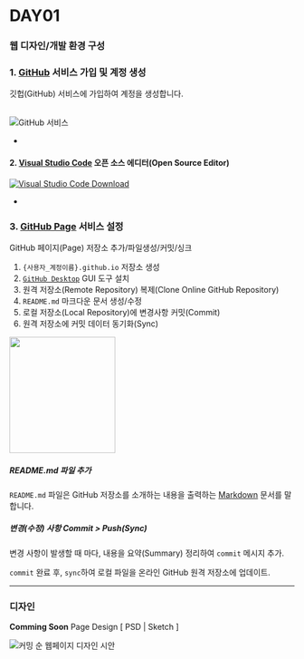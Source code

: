 # DAY01

### 웹 디자인/개발 환경 구성

### 1. [GitHub](http://github.com/) 서비스 가입 및 계정 생성

깃헙(GitHub) 서비스에 가입하여 계정을 생성합니다.

<br>

<img src="../../Assets/github.png" alt="GitHub 서비스">

-

#### 2. [Visual Studio Code](https://code.visualstudio.com/) 오픈 소스 에디터(Open Source Editor)

[<img src="../../Assets/VSCode.jpg" alt="Visual Studio Code Download">](https://code.visualstudio.com/)

-

### 3. [GitHub Page](https://pages.github.com/) 서비스 설정

GitHub 페이지(Page) 저장소 추가/파일생성/커밋/싱크

1. `{사용자_계정이름}.github.io` 저장소 생성
1. [`GitHub Desktop`](https://desktop.github.com/) GUI 도구 설치
1. 원격 저장소(Remote Repository) 복제(Clone Online GitHub Repository)
1. `README.md` 마크다운 문서 생성/수정
1. 로컬 저장소(Local Repository)에 변경사항 커밋(Commit)
1. 원격 저장소에 커밋 데이터 동기화(Sync)

<img src="../../Assets/github-pages.png" alt="" width="187" height="205">

##### README.md 파일 추가

`README.md` 파일은 GitHub 저장소를 소개하는 내용을 출력하는 [Markdown](https://daringfireball.net/projects/markdown/) 문서를 말합니다.

##### 변경(수정) 사항 Commit > Push(Sync)

변경 사항이 발생할 때 마다, 내용을 요약(Summary) 정리하여 `commit` 메시지 추가.

`commit` 완료 후, `sync`하여 로컬 파일을 온라인 GitHub 원격 저장소에 업데이트.

---

### 디자인

__Comming Soon__ Page Design [ PSD | Sketch ]

<img src="../../Assets/ticker-coming-soon-html-website-template.jpg" alt="커밍 순 웹페이지 디자인 시안">
